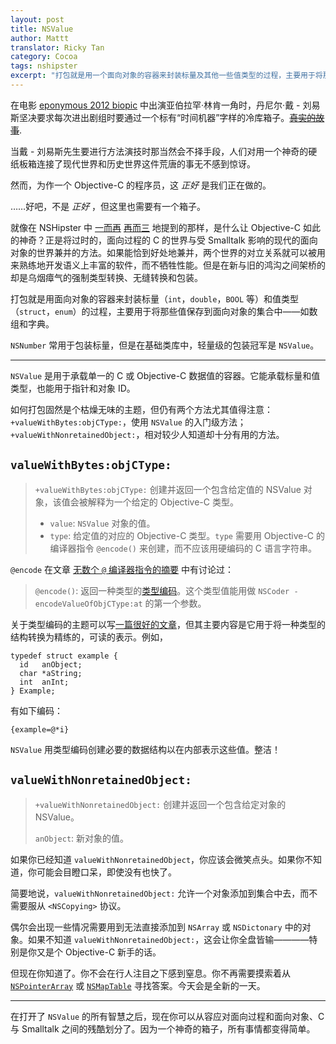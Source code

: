 ```yaml
---
layout: post
title: NSValue
author: Mattt
translator: Ricky Tan
category: Cocoa
tags: nshipster
excerpt: "打包就是用一个面向对象的容器来封装标量及其他一些值类型的过程，主要用于将那些值保存到面向对象的集合中——如数组和字典。在基础类库中，以轻量级著称的一个包装便是 NSValue 。"
---
```


在电影 [eponymous 2012 biopic](http://www.imdb.com/title/tt0443272/) 中出演亚伯拉罕·林肯一角时，丹尼尔·戴 - 刘易斯坚决要求每次进出剧组时要通过一个标有“时间机器”字样的冷库箱子。<del markdown="1">[真实的故事](http://filmdrunk.uproxx.com/2012/10/daniel-day-lewis-method-acting-lincoln-ny-times-profile)</del>.

当戴 - 刘易斯先生要进行方法演技时那当然会不择手段，人们对用一个神奇的硬纸板箱连接了现代世界和历史世界这件荒唐的事无不感到惊讶。 

然而，为作一个 Objective-C 的程序员，这 _正好_ 是我们正在做的。

……好吧，不是 _正好_ ，但这里也需要有一个箱子。

就像在 NSHipster 中 [一而再](http://nshipster.cn/ns_enum-ns_options/) [再而三](http://nshipster.cn/nil/) 地提到的那样，是什么让 Objective-C 如此的神奇？正是将过时的，面向过程的 C 的世界与受 Smalltalk 影响的现代的面向对象的世界兼并的方法。如果能恰到好处地兼并，两个世界的对立关系就可以被用来熟练地开发语义上丰富的软件，而不牺牲性能。但是在新与旧的鸿沟之间架桥的却是乌烟瘴气的强制类型转换、无缝转换和包装。

打包就是用面向对象的容器来封装标量（`int`，`double`，`BOOL` 等）和值类型（`struct`，`enum`）的过程，主要用于将那些值保存到面向对象的集合中——如数组和字典。

`NSNumber` 常用于包装标量，但是在基础类库中，轻量级的包装冠军是 `NSValue`。

---

`NSValue` 是用于承载单一的 C 或 Objective-C 数据值的容器。它能承载标量和值类型，也能用于指针和对象 ID。

如何打包固然是个枯燥无味的主题，但仍有两个方法尤其值得注意：`+valueWithBytes:objCType:`，使用 `NSValue` 的入门级方法；`+valueWithNonretainedObject:`，相对较少人知道却十分有用的方法。

## `valueWithBytes:objCType:`

> `+valueWithBytes:objCType:`
> 创建并返回一个包含给定值的 NSValue 对象，该值会被解释为一个给定的 Objective-C 类型。
>
> - `value`: `NSValue` 对象的值。
> - `type`: 给定值的对应的 Objective-C 类型。`type` 需要用 Objective-C 的编译器指令 `@encode()` 来创建，而不应该用硬编码的 C 语言字符串。

`@encode` 在文章 [无数个 `@` 编译器指令的摘要](http://nshipster.cn/at-compiler-directives/) 中有讨论过：

> `@encode()`: 返回一种类型的[类型编码](http://developer.apple.com/library/mac/#documentation/Cocoa/Conceptual/ObjCRuntimeGuide/Articles/ocrtTypeEncodings.html)。这个类型值能用做 `NSCoder -encodeValueOfObjCType:at` 的第一个参数。

关于类型编码的主题可以写[一篇很好的文章](http://nshipster.com/type-encodings/)，但其主要内容是它用于将一种类型的结构转换为精练的，可读的表示。例如，

~~~{objective-c}
typedef struct example {
  id   anObject;
  char *aString;
  int  anInt;
} Example;
~~~

有如下编码：

~~~{objective-c}
{example=@*i}
~~~

`NSValue` 用类型编码创建必要的数据结构以在内部表示这些值。整洁！

## `valueWithNonretainedObject:`

> `+valueWithNonretainedObject:`
> 创建并返回一个包含给定对象的 NSValue。
>
> `anObject`: 新对象的值。

如果你已经知道 `valueWithNonretainedObject`，你应该会微笑点头。如果你不知道，你可能会目瞪口呆，即使没有也快了。

简要地说，`valueWithNonretainedObject:` 允许一个对象添加到集合中去，而不需要服从 `<NSCopying>` 协议。

偶尔会出现一些情况需要用到无法直接添加到 `NSArray` 或 `NSDictonary` 中的对象。如果不知道 `valueWithNonretainedObject:`，这会让你全盘皆输————特别是你又是个 Objective-C 新手的话。

但现在你知道了。你不会在行人注目之下感到窒息。你不再需要摸索着从 [`NSPointerArray`](https://developer.apple.com/library/mac/#documentation/Cocoa/Reference/Foundation/Classes/NSPointerArray_Class/Introduction/Introduction.html) 或 [`NSMapTable`](https://developer.apple.com/library/mac/#documentation/Cocoa/Reference/NSMapTable_class/Reference/NSMapTable.html#//apple_ref/occ/cl/NSMapTable) 寻找答案。今天会是全新的一天。

---

在打开了 `NSValue` 的所有智慧之后，现在你可以从容应对面向过程和面向对象、C 与 Smalltalk 之间的残酷划分了。因为一个神奇的箱子，所有事情都变得简单。